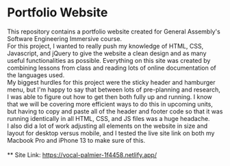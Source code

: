 # Portfolio Website
This repository contains a portfolio website created for General Assembly's Software Engineering Immersive course.<br />
For this project, I wanted to really push my knowledge of HTML, CSS, Javascript, and jQuery to give the website a clean design and as many useful functionalities as possible. Everything on this site was created by combining lessons from class and reading lots of online documentation of the languages used.<br />
My biggest hurdles for this project were the sticky header and hamburger menu, but I'm happy to say that between lots of pre-planning and research, I was able to figure out how to get then both fully up and running. I know that we will be covering more efficient ways to do this in upcoming units, but having to copy and paste all of the header and footer code so that it was running identically in all HTML, CSS, and JS files was a huge headache.<br />
I also did a lot of work adjusting all elements on the website in size and layout for desktop versus mobile, and I tested the live site link on both my Macbook Pro and iPhone 13 to make sure of this.<br /><br />
** Site Link: https://vocal-palmier-1f4458.netlify.app/
